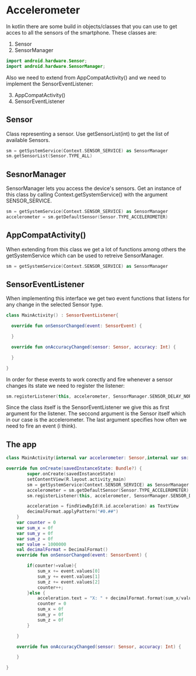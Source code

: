 # Accelerometer

In kotlin there are some build in objects/classes that you can use to get acces to all the sensors of the smartphone. These classes are:

1. Sensor
2. SensorManager
```java
import android.hardware.Sensor;
import android.hardware.SensorManager;
```
Also we need to extend from AppCompatActivity() and we need to implement the SensorEventListener:

3. AppCompatActivity()
4. SensorEventListener

## Sensor

Class representing a sensor. Use getSensorList(int) to get the list of available Sensors.

```kotlin
sm = getSystemService(Context.SENSOR_SERVICE) as SensorManager
sm.getSensorList(Sensor.TYPE_ALL)
```

## SesnorManager

SensorManager lets you access the device's sensors. Get an instance of this class by calling Context.getSystemService() with the argument SENSOR_SERVICE.

```kotlin
sm = getSystemService(Context.SENSOR_SERVICE) as SensorManager
accelerometer = sm.getDefaultSensor(Sensor.TYPE_ACCELEROMETER)
```
## AppCompatActivity()

When extending from this class we get a lot of functions among others the getSystemService which can be used to retreive SensorManager.

```kotlin
sm = getSystemService(Context.SENSOR_SERVICE) as SensorManager
```

## SensorEventListener

When implementing this interface we get two event functions that listens for any change in the selected Sensor type.

```kotlin
class MainActivity() : SensorEventListener{

  override fun onSensorChanged(event: SensorEvent) {

  }

  override fun onAccuracyChanged(sensor: Sensor, accuracy: Int) {

  }

}
```

In order for these events to work corectly and fire whenever a sensor changes its state we need to register the listener:

```kotlin
sm.registerListener(this, accelerometer, SensorManager.SENSOR_DELAY_NORMAL)
```

Since the class itself is the SensorEventListener we give this as first argument for the listener. The seccond argument is the Sensor itself which in our case is the accelerometer. The last argument specifies how often we need to fire an event (i think).

## The app

```kotlin
class MainActivity(internal var accelerometer: Sensor,internal var sm: SensorManager,internal var acceleration: TextView) : AppCompatActivity(), SensorEventListener {

override fun onCreate(savedInstanceState: Bundle?) {
        super.onCreate(savedInstanceState)
        setContentView(R.layout.activity_main)
        sm = getSystemService(Context.SENSOR_SERVICE) as SensorManager
        accelerometer = sm.getDefaultSensor(Sensor.TYPE_ACCELEROMETER)
        sm.registerListener(this, accelerometer, SensorManager.SENSOR_DELAY_NORMAL)

        acceleration = findViewById(R.id.acceleration) as TextView
        decimalFormat.applyPattern("#0.##")
    }
    var counter = 0
    var sum_x = 0f
    var sum_y = 0f
    var sum_z = 0f
    var value = 1000000
    val decimalFormat = DecimalFormat()
    override fun onSensorChanged(event: SensorEvent) {

        if(counter!=value){
            sum_x += event.values[0]
            sum_y += event.values[1]
            sum_z += event.values[2]
            counter++;
        }else {
            acceleration.text = "X: " + decimalFormat.format(sum_x/value) + " Y: " + decimalFormat.format(sum_y/value) + " Z: " + decimalFormat.format(sum_z/value)
            counter = 0
            sum_x = 0f
            sum_y = 0f
            sum_z = 0f
        }

    }

    override fun onAccuracyChanged(sensor: Sensor, accuracy: Int) {

    }

}
```
